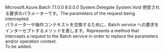 <Type Name="BatchRequestReplacementInterceptHandler" FullName="Microsoft.Azure.Batch.Protocol.BatchRequestReplacementInterceptHandler">
  <TypeSignature Language="C#" Value="public delegate void BatchRequestReplacementInterceptHandler(ref IBatchRequest request);" />
  <TypeSignature Language="ILAsm" Value=".class public auto ansi sealed BatchRequestReplacementInterceptHandler extends System.MulticastDelegate" />
  <TypeSignature Language="DocId" Value="T:Microsoft.Azure.Batch.Protocol.BatchRequestReplacementInterceptHandler" />
  <TypeSignature Language="VB.NET" Value="Public Delegate Sub BatchRequestReplacementInterceptHandler(ByRef request As IBatchRequest)" />
  <TypeSignature Language="F#" Value="type BatchRequestReplacementInterceptHandler = delegate of  -&gt; unit" />
  <AssemblyInfo>
    <AssemblyName>Microsoft.Azure.Batch</AssemblyName>
    <AssemblyVersion>7.1.0.0</AssemblyVersion>
    <AssemblyVersion>8.0.0.0</AssemblyVersion>
  </AssemblyInfo>
  <Base>
    <BaseTypeName>System.Delegate</BaseTypeName>
  </Base>
  <Parameters>
    <Parameter Name="request" Type="Microsoft.Azure.Batch.Protocol.IBatchRequest&amp;" RefType="ref" />
  </Parameters>
  <ReturnValue>
    <ReturnType>System.Void</ReturnType>
  </ReturnValue>
  <Docs>
    <param name="request"><span data-ttu-id="b556c-101">傍受される要求のパラメーターです。</span><span class="sxs-lookup"><span data-stu-id="b556c-101">The parameters of the request being intercepted.</span></span></param>
    <summary>
            <span data-ttu-id="b556c-102">パラメーターや操作コンテキストを交換するために、Batch service への要求をインターセプトするメソッドを表します。</span><span class="sxs-lookup"><span data-stu-id="b556c-102">Represents a method that intercepts a request to the Batch service in order to replace the parameters and/or operation context.</span></span>
            </summary>
    <remarks>To be added.</remarks>
  </Docs>
</Type>